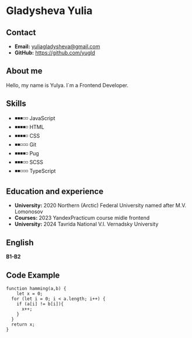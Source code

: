 # __Gladysheva Yulia__ #

## __Contact__ ##
-  __Email:__ yuliagladysheva@gmail.com
-  __GitHub:__ https://github.com/yugld

## __About me__ ##
Hello, my name is Yulya. I`m a Frontend Developer.

## __Skills__ ## 
- ◾◾◾◽◽ JavaScript  
- ◾◾◾◾◽ HTML
- ◾◾◾◾◽ CSS
- ◾◾◽◽◽ Git
- ◾◾◾◾◽ Pug
- ◾◾◾◽◽ SCSS
- ◾◾◽◽◽ TypeScript

## __Education and experience__ ##
 - __University:__ 2020 Northern (Arctic) Federal University named after M.V. Lomonosov
 - __Courses:__ 2023 YandexPracticum course midle frontend
 - __University:__ 2024 Tavrida National V.I. Vernadsky University


## __English__
__B1-B2__ 

## __Code Example__
```
function hamming(a,b) {
	let x = 0;
  for (let i = 0; i < a.length; i++) {
    if (a[i] != b[i]){
      x++;
    }
  }
  return x;
}
```






